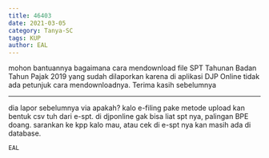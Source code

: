 ```yaml
---
title: 46403
date: 2021-03-05
category: Tanya-SC
tags: KUP
author: EAL
---
```


mohon bantuannya bagaimana cara mendownload file SPT Tahunan Badan Tahun Pajak 2019 yang sudah dilaporkan karena di aplikasi DJP Online tidak ada petunjuk cara mendownloadnya. Terima kasih sebelumnya

---

dia lapor sebelumnya via apakah? kalo e-filing pake metode upload kan bentuk csv tuh dari e-spt. di djponline gak bisa liat spt nya, palingan BPE doang. sarankan ke kpp kalo mau, atau cek di e-spt nya kan masih ada di database.

`EAL`
